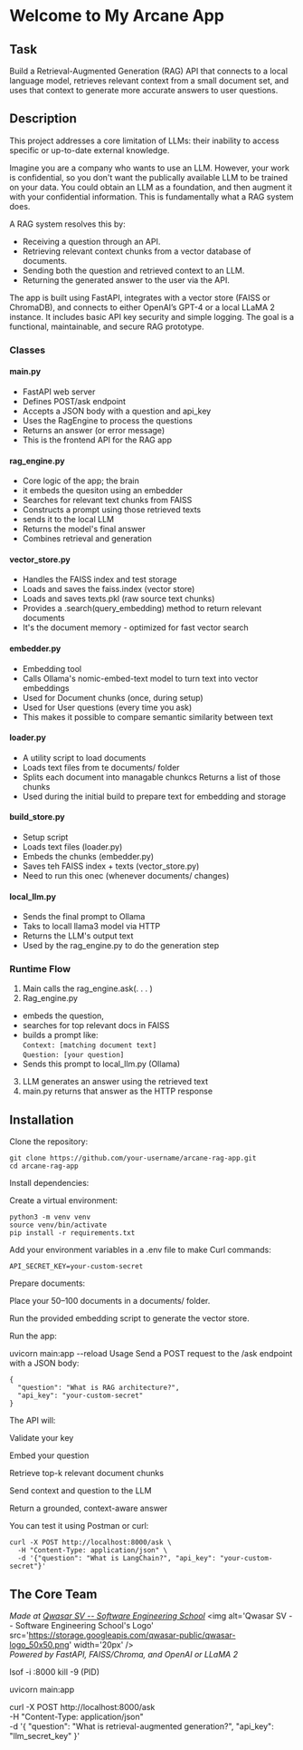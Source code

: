 # Welcome to My Arcane App

## Task
Build a Retrieval-Augmented Generation (RAG) API that connects to a local language model, retrieves relevant context from a small document set, and uses that context to generate more accurate answers to user questions.


## Description
This project addresses a core limitation of LLMs: their inability to access specific or up-to-date external knowledge. 

Imagine you are a company who wants to use an LLM. However, your work is confidential, so you don't want the publically available LLM to be trained on your data. You could obtain an LLM as a foundation, and then augment it with your confidential information. This is fundamentally what a RAG system does.

A RAG system resolves this by:

- Receiving a question through an API.
- Retrieving relevant context chunks from a vector database of documents.
- Sending both the question and retrieved context to an LLM.
- Returning the generated answer to the user via the API.

The app is built using FastAPI, integrates with a vector store (FAISS or ChromaDB), and connects to either OpenAI’s GPT-4 or a local LLaMA 2 instance. It includes basic API key security and simple logging. The goal is a functional, maintainable, and secure RAG prototype.

### Classes
#### main.py
- FastAPI web server
- Defines POST/ask endpoint
- Accepts a JSON body with a question and api_key
- Uses the RagEngine to process the questions
- Returns an answer (or error message)
- This is the frontend API for the RAG app
#### rag_engine.py
- Core logic of the app; the brain
- it embeds the quesiton using an embedder
- Searches for relevant text chunks from FAISS
- Constructs a prompt using those retrieved texts
- sends it to the local LLM
- Returns the model's final answer
- Combines retrieval and generation
#### vector_store.py
- Handles the FAISS index and test storage
- Loads and saves the faiss.index (vector store)
- Loads and saves texts.pkl (raw source text chunks)
- Provides a .search(query_embedding) method to return relevant documents
- It's the document memory - optimized for fast vector search

#### embedder.py
- Embedding tool
- Calls Ollama's nomic-embed-text model to turn text into vector embeddings
- Used for Document chunks (once, during setup)
- Used for User questions (every time you ask)
- This makes it possible to compare semantic similarity between text

#### loader.py
- A utility script to load documents
- Loads text files from te documents/ folder
- Splits each document into managable chunkcs
Returns a list of those chunks
- Used during the initial build to prepare text for embedding and storage

#### build_store.py
-  Setup script
- Loads text files (loader.py)
- Embeds the chunks (embedder.py)
- Saves teh FAISS index + texts (vector_store.py)
- Need to run this onec (whenever documents/ changes)

#### local_llm.py
- Sends the final prompt to Ollama
- Taks to locall llama3 model via HTTP
- Returns the LLM's output text
- Used by the rag_engine.py to do the generation step

### Runtime Flow
1. Main calls the rag_engine.ask(. . . )
2. Rag_engine.py 
- embeds the question,
- searches for top relevant docs in FAISS
- builds a prompt like:</br>
```Context: [matching document text]```</br>
```Question: [your question]```   
- Sends this prompt to local_llm.py (Ollama)
3. LLM generates an answer using the retrieved text
4. main.py returns that answer as the HTTP response

## Installation
Clone the repository:
```
git clone https://github.com/your-username/arcane-rag-app.git
cd arcane-rag-app
```


Install dependencies:


Create a virtual environment:
```
python3 -m venv venv
source venv/bin/activate
pip install -r requirements.txt
```

Add your environment variables in a .env file to make Curl commands:

```
API_SECRET_KEY=your-custom-secret
```

Prepare documents:

Place your 50–100 documents in a documents/ folder.

Run the provided embedding script to generate the vector store.

Run the app:

uvicorn main:app --reload
Usage
Send a POST request to the /ask endpoint with a JSON body:
```
{
  "question": "What is RAG architecture?",
  "api_key": "your-custom-secret"
}
```

The API will:

Validate your key

Embed your question

Retrieve top-k relevant document chunks

Send context and question to the LLM

Return a grounded, context-aware answer

You can test it using Postman or curl:

```
curl -X POST http://localhost:8000/ask \
  -H "Content-Type: application/json" \
  -d '{"question": "What is LangChain?", "api_key": "your-custom-secret"}'
```

## The Core Team
<span><i>Made at <a href='https://qwasar.io'>Qwasar SV -- Software Engineering School</a></i></span>
<span><img alt='Qwasar SV -- Software Engineering School's Logo' src='https://storage.googleapis.com/qwasar-public/qwasar-logo_50x50.png' width='20px' /></span>
<br>
<span><i>Powered by FastAPI, FAISS/Chroma, and OpenAI or LLaMA 2</i></span>


lsof -i :8000
kill -9 (PID)

uvicorn main:app

curl -X POST http://localhost:8000/ask \
  -H "Content-Type: application/json" \
  -d '{
    "question": "What is retrieval-augmented generation?",
    "api_key": "llm_secret_key"
  }'
